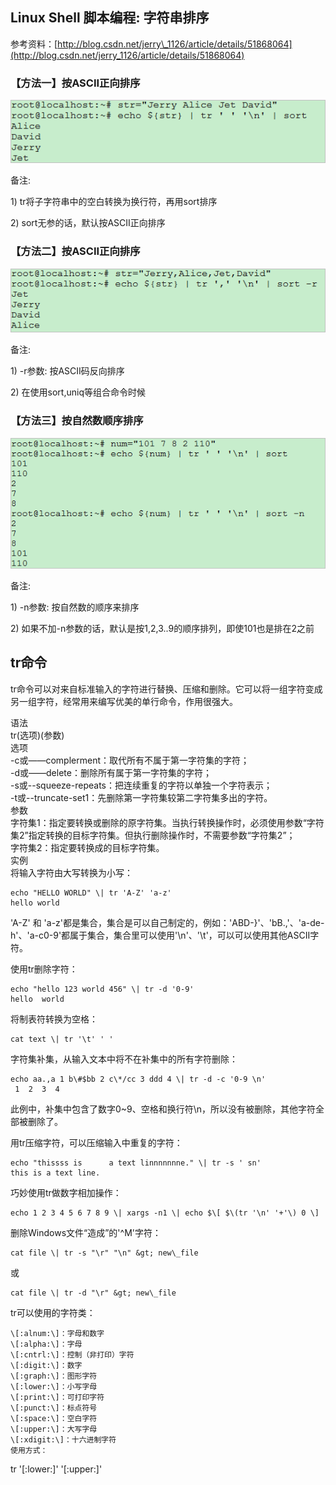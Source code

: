 ## Linux Shell 脚本编程: 字符串排序

参考资料：[http://blog.csdn.net/jerry\_1126/article/details/51868064](http://blog.csdn.net/jerry_1126/article/details/51868064)

### 【方法一】按ASCII正向排序

![](/assets/linux_005_01.jpg)

备注:

1\) tr将子字符串中的空白转换为换行符，再用sort排序

2\) sort无参的话，默认按ASCII正向排序

### 【方法二】按ASCII正向排序

![](/assets/linux_005_02.jpg)

备注:

1\) -r参数:  按ASCII码反向排序

2\) 在使用sort,uniq等组合命令时候

### 【方法三】按自然数顺序排序

![](/assets/linux_005_03.jpg)

备注:

1\) -n参数:  按自然数的顺序来排序

2\) 如果不加-n参数的话，默认是按1,2,3..9的顺序排列，即使101也是排在2之前



## tr命令

tr命令可以对来自标准输入的字符进行替换、压缩和删除。它可以将一组字符变成另一组字符，经常用来编写优美的单行命令，作用很强大。

语法  
tr\(选项\)\(参数\)  
选项  
-c或——complerment：取代所有不属于第一字符集的字符；  
-d或——delete：删除所有属于第一字符集的字符；  
-s或--squeeze-repeats：把连续重复的字符以单独一个字符表示；  
-t或--truncate-set1：先删除第一字符集较第二字符集多出的字符。  
参数  
字符集1：指定要转换或删除的原字符集。当执行转换操作时，必须使用参数“字符集2”指定转换的目标字符集。但执行删除操作时，不需要参数“字符集2”；  
字符集2：指定要转换成的目标字符集。  
实例  
将输入字符由大写转换为小写：
```shell
echo "HELLO WORLD" \| tr 'A-Z' 'a-z'  
hello world  
```
'A-Z' 和 'a-z'都是集合，集合是可以自己制定的，例如：'ABD-}'、'bB.,'、'a-de-h'、'a-c0-9'都属于集合，集合里可以使用'\n'、'\t'，可以可以使用其他ASCII字符。

使用tr删除字符：
```shell
echo "hello 123 world 456" \| tr -d '0-9'  
hello  world   
```
将制表符转换为空格：
```shell
cat text \| tr '\t' ' '
```  
字符集补集，从输入文本中将不在补集中的所有字符删除：
```shell
echo aa.,a 1 b\#$bb 2 c\*/cc 3 ddd 4 \| tr -d -c '0-9 \n'  
 1  2  3  4  
```
此例中，补集中包含了数字0~9、空格和换行符\n，所以没有被删除，其他字符全部被删除了。

用tr压缩字符，可以压缩输入中重复的字符：
```shell
echo "thissss is      a text linnnnnnne." \| tr -s ' sn'  
this is a text line.
```  
巧妙使用tr做数字相加操作：
```shell
echo 1 2 3 4 5 6 7 8 9 \| xargs -n1 \| echo $\[ $\(tr '\n' '+'\) 0 \]  
```
删除Windows文件“造成”的'^M'字符：
```shell
cat file \| tr -s "\r" "\n" &gt; new\_file  
```
或 
```shell 
cat file \| tr -d "\r" &gt; new\_file  
```
tr可以使用的字符类：
```
\[:alnum:\]：字母和数字  
\[:alpha:\]：字母  
\[:cntrl:\]：控制（非打印）字符  
\[:digit:\]：数字  
\[:graph:\]：图形字符  
\[:lower:\]：小写字母  
\[:print:\]：可打印字符  
\[:punct:\]：标点符号  
\[:space:\]：空白字符  
\[:upper:\]：大写字母  
\[:xdigit:\]：十六进制字符  
使用方式：
```
tr '\[:lower:\]' '\[:upper:\]'

